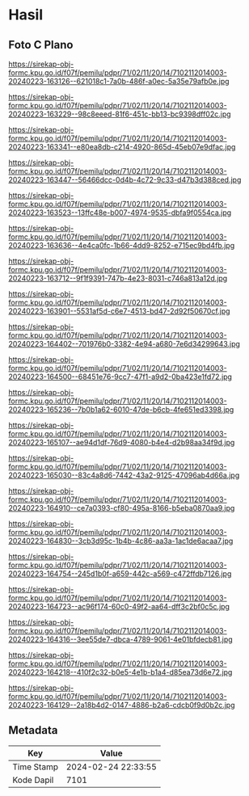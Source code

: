 # Hasil

## Foto C Plano

https://sirekap-obj-formc.kpu.go.id/f07f/pemilu/pdpr/71/02/11/20/14/7102112014003-20240223-163126--621018c1-7a0b-486f-a0ec-5a35e79afb0e.jpg

https://sirekap-obj-formc.kpu.go.id/f07f/pemilu/pdpr/71/02/11/20/14/7102112014003-20240223-163229--98c8eeed-81f6-451c-bb13-bc9398dff02c.jpg

https://sirekap-obj-formc.kpu.go.id/f07f/pemilu/pdpr/71/02/11/20/14/7102112014003-20240223-163341--e80ea8db-c214-4920-865d-45eb07e9dfac.jpg

https://sirekap-obj-formc.kpu.go.id/f07f/pemilu/pdpr/71/02/11/20/14/7102112014003-20240223-163447--56466dcc-0d4b-4c72-9c33-d47b3d388ced.jpg

https://sirekap-obj-formc.kpu.go.id/f07f/pemilu/pdpr/71/02/11/20/14/7102112014003-20240223-163523--13ffc48e-b007-4974-9535-dbfa9f0554ca.jpg

https://sirekap-obj-formc.kpu.go.id/f07f/pemilu/pdpr/71/02/11/20/14/7102112014003-20240223-163636--4e4ca0fc-1b66-4dd9-8252-e715ec9bd4fb.jpg

https://sirekap-obj-formc.kpu.go.id/f07f/pemilu/pdpr/71/02/11/20/14/7102112014003-20240223-163712--9f1f9391-747b-4e23-8031-c746a813a12d.jpg

https://sirekap-obj-formc.kpu.go.id/f07f/pemilu/pdpr/71/02/11/20/14/7102112014003-20240223-163901--5531af5d-c6e7-4513-bd47-2d92f50670cf.jpg

https://sirekap-obj-formc.kpu.go.id/f07f/pemilu/pdpr/71/02/11/20/14/7102112014003-20240223-164402--701976b0-3382-4e94-a680-7e6d34299643.jpg

https://sirekap-obj-formc.kpu.go.id/f07f/pemilu/pdpr/71/02/11/20/14/7102112014003-20240223-164500--68451e76-9cc7-47f1-a9d2-0ba423e1fd72.jpg

https://sirekap-obj-formc.kpu.go.id/f07f/pemilu/pdpr/71/02/11/20/14/7102112014003-20240223-165236--7b0b1a62-6010-47de-b6cb-4fe651ed3398.jpg

https://sirekap-obj-formc.kpu.go.id/f07f/pemilu/pdpr/71/02/11/20/14/7102112014003-20240223-165107--ae94d1df-76d9-4080-b4e4-d2b98aa34f9d.jpg

https://sirekap-obj-formc.kpu.go.id/f07f/pemilu/pdpr/71/02/11/20/14/7102112014003-20240223-165030--83c4a8d6-7442-43a2-9125-47096ab4d66a.jpg

https://sirekap-obj-formc.kpu.go.id/f07f/pemilu/pdpr/71/02/11/20/14/7102112014003-20240223-164910--ce7a0393-cf80-495a-8166-b5eba0870aa9.jpg

https://sirekap-obj-formc.kpu.go.id/f07f/pemilu/pdpr/71/02/11/20/14/7102112014003-20240223-164830--3cb3d95c-1b4b-4c86-aa3a-1ac1de6acaa7.jpg

https://sirekap-obj-formc.kpu.go.id/f07f/pemilu/pdpr/71/02/11/20/14/7102112014003-20240223-164754--245d1b0f-a659-442c-a569-c472ffdb7126.jpg

https://sirekap-obj-formc.kpu.go.id/f07f/pemilu/pdpr/71/02/11/20/14/7102112014003-20240223-164723--ac96f174-60c0-49f2-aa64-dff3c2bf0c5c.jpg

https://sirekap-obj-formc.kpu.go.id/f07f/pemilu/pdpr/71/02/11/20/14/7102112014003-20240223-164316--3ee55de7-dbca-4789-9061-4e01bfdecb81.jpg

https://sirekap-obj-formc.kpu.go.id/f07f/pemilu/pdpr/71/02/11/20/14/7102112014003-20240223-164218--410f2c32-b0e5-4e1b-b1a4-d85ea73d6e72.jpg

https://sirekap-obj-formc.kpu.go.id/f07f/pemilu/pdpr/71/02/11/20/14/7102112014003-20240223-164129--2a18b4d2-0147-4886-b2a6-cdcb0f9d0b2c.jpg


## Metadata

| Key        | Value               |
| ---------- | ------------------- |
| Time Stamp | 2024-02-24 22:33:55 |
| Kode Dapil | 7101                |



